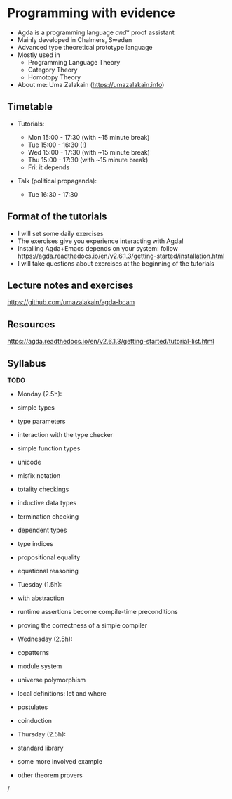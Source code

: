# Programming with evidence

- Agda is a programming language *and** proof assistant
- Mainly developed in Chalmers, Sweden
- Advanced type theoretical prototype language
- Mostly used in
  - Programming Language Theory
  - Category Theory
  - Homotopy Theory
- About me: Uma Zalakain (https://umazalakain.info)

## Timetable

- Tutorials:
  - Mon 15:00 - 17:30 (with ~15 minute break)
  - Tue 15:00 - 16:30 (!)
  - Wed 15:00 - 17:30 (with ~15 minute break)
  - Thu 15:00 - 17:30 (with ~15 minute break)
  - Fri: it depends

- Talk (political propaganda):
  - Tue 16:30 - 17:30

## Format of the tutorials

- I will set some daily exercises
- The exercises give you experience interacting with Agda!
- Installing Agda+Emacs depends on your system:
follow https://agda.readthedocs.io/en/v2.6.1.3/getting-started/installation.html
- I will take questions about exercises at the beginning of the tutorials

## Lecture notes and exercises

https://github.com/umazalakain/agda-bcam

## Resources

https://agda.readthedocs.io/en/v2.6.1.3/getting-started/tutorial-list.html

## Syllabus

**TODO**

- Monday (2.5h):
- simple types
- type parameters
- interaction with the type checker
- simple function types
- unicode
- misfix notation
- totality checkings
- inductive data types
- termination checking
- dependent types
- type indices
- propositional equality
- equational reasoning

- Tuesday (1.5h):
- with abstraction
- runtime assertions become compile-time preconditions
- proving the correctness of a simple compiler

- Wednesday (2.5h):
- copatterns
- module system
- universe polymorphism
- local definitions: let and where
- postulates
- coinduction

- Thursday (2.5h):
- standard library
- some more involved example
- other theorem provers

/
